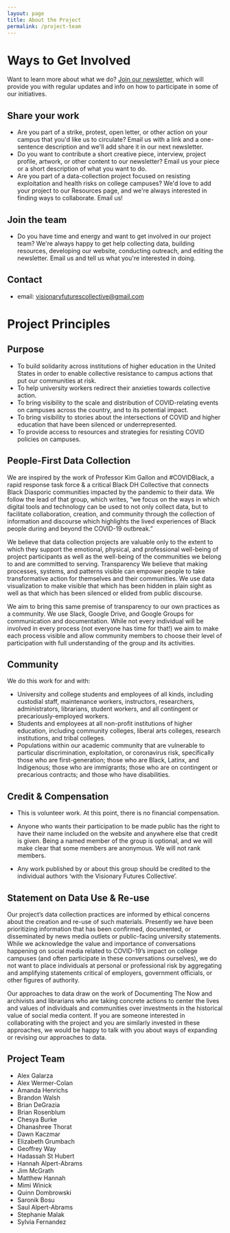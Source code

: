 ```yaml
---
layout: page
title: About the Project
permalink: /project-team
---
```

# Ways to Get Involved
Want to learn more about what we do? [Join our newsletter](https://apfn.substack.com/), which will provide you with regular updates and info on how to participate in some of our initiatives.

## Share your work
* Are you part of a strike, protest, open letter, or other action on your campus that you'd like us to circulate? Email us with a link and a one-sentence description and we'll add share it in our next newsletter.
* Do you want to contribute a short creative piece, interview, project profile, artwork, or other content to our newsletter? Email us your piece or a short description of what you want to do.
* Are you part of a data-collection project focused on resisting exploitation and health risks on college campuses? We'd love to add your project to our Resources page, and we're always interested in finding ways to collaborate. Email us!

## Join the team
* Do you have time and energy and want to get involved in our project team? We're always happy to get help collecting data, building resources, developing our website, conducting outreach, and editing the newsletter. Email us and tell us what you're interested in doing.

## Contact
* email: visionaryfuturescollective@gmail.com


# Project Principles
## Purpose
* To build solidarity across institutions of higher education in the United States in order to enable collective resistance to campus actions that put our communities at risk.
* To help university workers redirect their anxieties towards collective action.
* To bring visibility to the scale and distribution of COVID-relating events on campuses across the country, and to its potential impact.
* To bring visibility to stories about the intersections of COVID and higher education that have been silenced or underrepresented.
* To provide access to resources and strategies for resisting COVID policies on campuses.

## People-First Data Collection
We are inspired by the work of Professor Kim Gallon and #COVIDBlack, a rapid response task force & a critical Black DH Collective that connects Black Diasporic communities impacted by the pandemic to their data. We follow the lead of that group, which writes, “we focus on the ways in which digital tools and technology can be used to not only collect data, but to facilitate collaboration, creation, and community through the collection of information and discourse which highlights the lived experiences of Black people during and beyond the COVID-19 outbreak.”

We believe that data collection projects are valuable only to the extent to which they support the emotional, physical, and professional well-being of project participants as well as the well-being of the communities we belong to and are committed to serving. 
Transparency
We believe that making processes, systems, and patterns visible can empower people to take transformative action for themselves and their communities. We use data visualization to make visible that which has been hidden in plain sight as well as that which has been silenced or elided from public discourse.  

We aim to bring this same premise of transparency to our own practices as a community. We use Slack, Google Drive, and Google Groups for communication and documentation. While not every individual will be involved in every process (not everyone has time for that!) we aim to make each process visible and allow community members to choose their level of participation with full understanding of the group and its activities.

## Community
We do this work for and with:
* University and college students and employees of all kinds, including custodial staff, maintenance workers, instructors, researchers, administrators, librarians, student workers, and all contingent or precariously-employed workers.
* Students and employees at all non-profit institutions of higher education, including community colleges, liberal arts colleges, research institutions, and tribal colleges.
* Populations within our academic community that are vulnerable to particular discrimination, exploitation, or coronavirus risk, specifically those who are first-generation; those who are Black, Latinx, and Indigenous; those who are immigrants; those who are on contingent or precarious contracts; and those who have disabilities.

## Credit & Compensation
* This is volunteer work. At this point, there is no financial compensation. 

* Anyone who wants their participation to be made public has the right to have their name included on the website and anywhere else that credit is given. Being a named member of the group is optional, and we will make clear that some members are anonymous. We will not rank members.

* Any work published by or about this group should be credited to the individual authors ‘with the Visionary Futures Collective’.

## Statement on Data Use & Re-use

Our project’s data collection practices are informed by ethical concerns about the creation and re-use of such materials. Presently we have been prioritizing information that has been confirmed, documented, or disseminated by news media outlets or public-facing university statements. While we acknowledge the value and importance of conversations happening on social media related to COVID-19’s impact on college campuses (and often participate in these conversations ourselves), we do not want to place individuals at personal or professional risk by aggregating and amplifying statements critical of employers, government officials, or other figures of authority. 

Our approaches to data draw on the work of Documenting The Now and archivists and librarians who are taking concrete actions to center the lives and values of individuals and communities over investments in the historical value of social media content. If you are someone interested in collaborating with the project and you are similarly invested in these approaches, we would be happy to talk with you about ways of expanding or revising our approaches to data.


## Project Team

* Alex Galarza
* Alex Wermer-Colan
* Amanda Henrichs
* Brandon Walsh
* Brian DeGrazia
* Brian Rosenblum
* Chesya Burke
* Dhanashree Thorat
* Dawn Kaczmar
* Elizabeth Grumbach
* Geoffrey Way
* Hadassah St Hubert
* Hannah Alpert-Abrams
* Jim McGrath
* Matthew Hannah
* Mimi Winick
* Quinn Dombrowski
* Saronik Bosu
* Saul Alpert-Abrams
* Stephanie Malak
* Sylvia Fernandez
